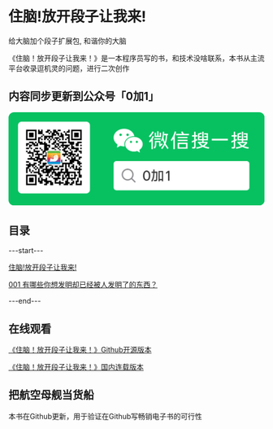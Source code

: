 # 住脑!放开段子让我来!


给大脑加个段子扩展包, 和谐你的大脑


《住脑！放开段子让我来！》是一本程序员写的书，和技术没啥联系，本书从主流平台收录逗机灵的问题，进行二次创作



## 内容同步更新到公众号「0加1」

![0加1](https://raw.githubusercontent.com/zhaoolee/zhunao/master/README/jikemiji.png)


## 目录

---start---

[住脑!放开段子让我来!](https://www.v2fy.com/p/000readme-zhunao/)


[001 有哪些你想发明却已经被人发明了的东西？](https://www.v2fy.com/p/001-faming-zn/)

---end---


## 在线观看

[《住脑！放开段子让我来！》Github开源版本](https://github.com/zhaoolee/zhunao)


[《住脑！放开段子让我来！》国内连载版本](https://www.v2fy.com/p/000readme-zhunao/)


## 把航空母舰当货船

本书在Github更新，用于验证在Github写畅销电子书的可行性

